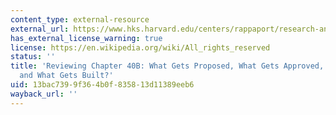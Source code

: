 ```yaml
---
content_type: external-resource
external_url: https://www.hks.harvard.edu/centers/rappaport/research-and-publications/policy-briefs/reviewing-chapter-40b
has_external_license_warning: true
license: https://en.wikipedia.org/wiki/All_rights_reserved
status: ''
title: 'Reviewing Chapter 40B: What Gets Proposed, What Gets Approved, What Gets Appealed,
  and What Gets Built?'
uid: 13bac739-9f36-4b0f-8358-13d11389eeb6
wayback_url: ''
---
```

